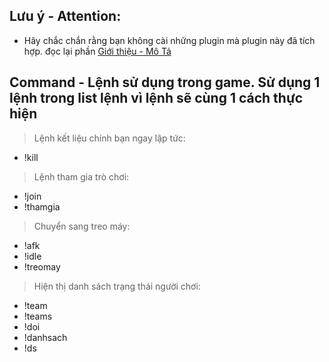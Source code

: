 ## Lưu ý - Attention:
* Hãy chắc chắn rằng bạn không cài những plugin mà plugin này đã tích hợp. đọc lại phần [Giới thiệu - Mô Tả](https://github.com/Kuroneko15/l4d2_multiple_players/tree/main#gi%E1%BB%9Bi-thi%E1%BB%87u---m%C3%B4-t%E1%BA%A3)

## Command - Lệnh sử dụng trong game. Sử dụng 1 lệnh trong list lệnh vì lệnh sẽ cùng 1 cách thực hiện
> Lệnh kết liệu chính bạn ngay lập tức:
 * !kill
> Lệnh tham gia trò chơi:
 * !join
 * !thamgia
> Chuyển sang treo máy:
 * !afk
 * !idle
 * !treomay
> Hiện thị danh sách trạng thái người chơi:
 * !team
 * !teams
 * !doi
 * !danhsach
 * !ds

